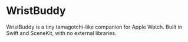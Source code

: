 #  WristBuddy

WristBuddy is a tiny tamagotchi-like companion for Apple Watch.
Built in Swift and SceneKit, with no external libraries.
